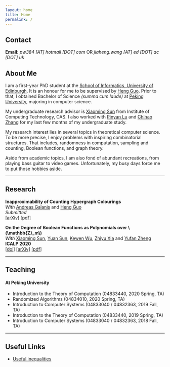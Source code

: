 ```yaml
---
layout: home
title: Home
permalink: /
---
```


## Contact
**Email:** *pw384 [AT] hotmail [DOT] com* OR *jiaheng.wang [AT] ed [DOT] ac [DOT] uk*

## About Me

I am a first-year PhD student at the [School of Informatics, University of Edinburgh](https://www.ed.ac.uk/informatics/). It is an honour for me to be supervised by [Heng Guo](http://homepages.inf.ed.ac.uk/hguo/). Prior to that, I obtained Bachelor of Science *(summa cum laude)* at [Peking University](http://english.pku.edu.cn/), majoring in computer science. 

My undergraduate research advisor is [Xiaoming Sun](http://theory.ict.ac.cn/en/) from Institute of Computing Technology, CAS. I also worked with [Pinyan Lu](http://itcs.shufe.edu.cn/pinyan) and [Chihao Zhang](http://chihaozhang.com/) for my last few months of my undergraduate study. 

My research interest lies in several topics in theoretical computer science. To be more precise, I enjoy problems with inspiring combinatorial structures. That includes, randomness in computation, sampling and counting, Boolean functions, and graph theory. 

Aside from academic topics, I am also fond of abundant recreations, from playing bass guitar to video games. Unfortunately, my busy days force me to put those hobbies aside.

---

## Research

**Inapproximability of Counting Hypergraph Colourings**  
*With* [Andreas Galanis](https://www.cs.ox.ac.uk/people/andreas.galanis/myindex.html) and [Heng Guo](http://homepages.inf.ed.ac.uk/hguo/)  
*Submitted*  
[[arXiv]](https://arxiv.org/abs/2107.05486) [[pdf]](/assets/papers/hc_hardness.pdf)

**On the Degree of Boolean Functions as Polynomials over \\(\mathbb{Z}_m\\)**  
*With* [Xiaoming Sun](http://theory.ict.ac.cn/en/), [Yuan Sun](https://theory.ict.ac.cn/en/), [Kewen Wu](https://shlw.github.io/), [Zhiyu Xia](https://theory.ict.ac.cn/en/members/xiazhiyu/) and [Yufan Zheng](https://www.cs.umd.edu/people/phonebook/grad-student)  
**ICALP 2020**  
[[doi]](https://doi.org/10.4230/LIPIcs.ICALP.2020.100) [[arXiv]](https://arxiv.org/abs/1910.12458) [[pdf]](/assets/papers/degm.pdf)

---

## Teaching

#### At Peking University

* Introduction to the Theory of Computation (04833440, 2020 Spring, TA)
* Randomized Algorithms (04834010, 2020 Spring, TA)
* Introduction to Computer Systems (04833040 / 04832363, 2019 Fall, TA)
* Introduction to the Theory of Computation (04833440, 2019 Spring, TA)
* Introduction to Computer Systems (04833040 / 04832363, 2018 Fall, TA)

---

## Useful Links

* [Useful inequalities](/assets/resources/ineq.pdf)